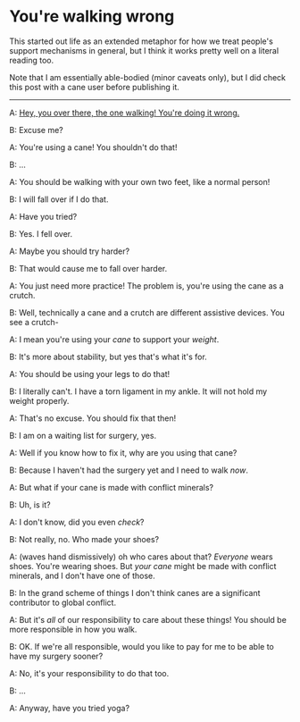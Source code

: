 # You're walking wrong

This started out life as an extended metaphor for how we treat people's support mechanisms in general,
but I think it works pretty well on a literal reading too.

Note that I am essentially able-bodied (minor caveats only), but I did check this post with a cane user before publishing it.

---

A: [Hey, you over there, the one walking! You're doing it wrong.](http://bactra.org/weblog/569.html)

B: Excuse me?

A: You're using a cane! You shouldn't do that!

B: ...

A: You should be walking with your own two feet, like a normal person!

B: I will fall over if I do that.

A: Have you tried?

B: Yes. I fell over.

A: Maybe you should try harder?

B: That would cause me to fall over harder.

A: You just need more practice! The problem is, you're using the cane as a crutch.

B: Well, technically a cane and a crutch are different assistive devices. You see a crutch-

A: I mean you're using your *cane* to support your *weight*.

B: It's more about stability, but yes that's what it's for.

A: You should be using your legs to do that!

B: I literally can't. I have a torn ligament in my ankle. It will not hold my weight properly.

A: That's no excuse. You should fix that then!

B: I am on a waiting list for surgery, yes.

A: Well if you know how to fix it, why are you using that cane?

B: Because I haven't had the surgery yet and I need to walk *now*.

A: But what if your cane is made with conflict minerals?

B: Uh, is it?

A: I don't know, did you even *check*?

B: Not really, no. Who made your shoes?

A: (waves hand dismissively) oh who cares about that? *Everyone* wears shoes. You're wearing shoes. But *your cane* might be made with conflict minerals, and I don't have one of those.

B: In the grand scheme of things I don't think canes are a significant contributor to global conflict.

A: But it's *all* of our responsibility to care about these things! You should be more responsible in how you walk.

B: OK. If we're all responsible, would you like to pay for me to be able to have my surgery sooner?

A: No, it's your responsibility to do that too.

B: ...

A: Anyway, have you tried yoga?
